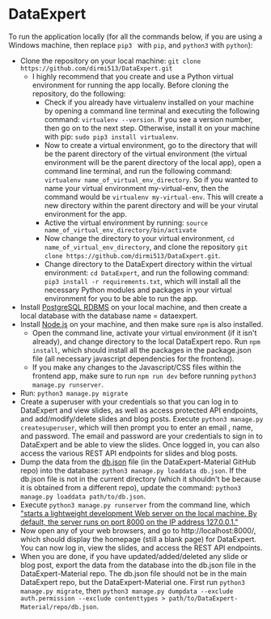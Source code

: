 # DataExpert 

To run the application locally (for all the commands below, if you are using a Windows machine, then replace `pip3
` with `pip`, and `python3` with
                                 `python`):
* Clone the repository on your local machine: `git clone https://github.com/dirmi513/DataExpert.git` 
    * I highly recommend that you create and use a Python virtual environment for running the app locally. Before
     cloning the repository, do the following:
        * Check if you already have virtualenv installed on your machine by opening a command line terminal and
        executing the following command: `virtualenv --version`.  If you see a version number, then go on to the next
         step. Otherwise, install it on your machine with pip: `sudo pip3 install virtualenv`.
        * Now to create a virtual environment, go to the directory that will be the parent directory of the virtual
        environment (the virtual environment will be the parent directory of the local app), open a command line
        terminal, and run the following command: `virtualenv name_of_virtual_env_directory`. So if you wanted to name
         your virtual environment my-virtual-env, then the command would be `virtualenv my-virtual-env`. This will
         create a new directory within the parent directory and will be your virutal environment for the app.
        * Active the virtual environment by running: `source name_of_virtual_env_directory/bin/activate`
        * Now change the directory to your virtual environment, `cd name_of_virtual_env_directory`, and clone the
         repository `git clone https://github.com/dirmi513/DataExpert.git`.
        * Change directory to the DataExpert directory within the virtual environment: `cd DataExpert`, and run the
         following command: `pip3 install -r requirements.txt`, which will install all the necessary Python modules
          and packages in your virtual environment for you to be able to run the app. 
* Install [PostgreSQL RDBMS](https://www.postgresql.org/download/) on your local machine, and then create a local
 database with the database name = dataexpert.
* Install [Node.js](https://nodejs.org/en/download/) on your machine, and then make sure `npm` is also installed.
  * Open the command line, activate your virtual environment (if it isn't already), and change directory to the local
   DataExpert repo. Run `npm install`, which should install all the packages in the package.json file (all necessary
    javascript dependencies for the frontend).
  * If you make any changes to the Javascript/CSS files within the frontend app, make sure to run `npm run dev` before running `python3 manage.py runserver`.
* Run: `python3 manage.py migrate`
* Create a superuser with your credentials so that you can log in to DataExpert and view slides, as well as access
 protected API endpoints, and add/modify/delete
 slides and blog posts. Execute `python3 manage.py createsuperuser`, which will then prompt you to enter an email
 , name, and password.  The email and password are your credentials to sign in to DataExpert and be able to view the
  slides.  Once logged in, you can also access the various REST API endpoints for slides and blog posts.
* Dump the data from the [db.json](https://github.com/dirmi513/DataExpert-Material/blob/master/db.json) file (in the
 DataExpert-Material GitHub repo) into the database: `python3 manage.py loaddata db.json`.  If the db.json file is
  not in the current directory (which it shouldn't be because it is obtained from a different repo), update the
   command: `python3 manage.py loaddata path/to/db.json`.
* Execute `python3 manage.py runserver` from the command line, which ["starts a lightweight development Web
 server
 on the local machine. By default, the server runs on port 8000 on the IP address 127.0.0.1."](https://docs.djangoproject.com/en/3.0/ref/django-admin/#runserver)
* Now open any of your web browsers, and go to http://localhost:8000/, which should display the homepage (still a
 blank page) for DataExpert.  You can now log in, view the slides, and access the REST API endpoints. 
* When you are done, if you have updated/added/deleted any slide or blog post, export the data from the database into
 the db.json file in the DataExpert-Material repo.  The db.json file should not be in the main DataExpert repo, but
  the DataExpert-Material one.  First run `python3 manage.py migrate`, then `python3 manage.py dumpdata --exclude
   auth.permission --exclude contenttypes > path/to/DataExpert-Material/repo/db.json`.

